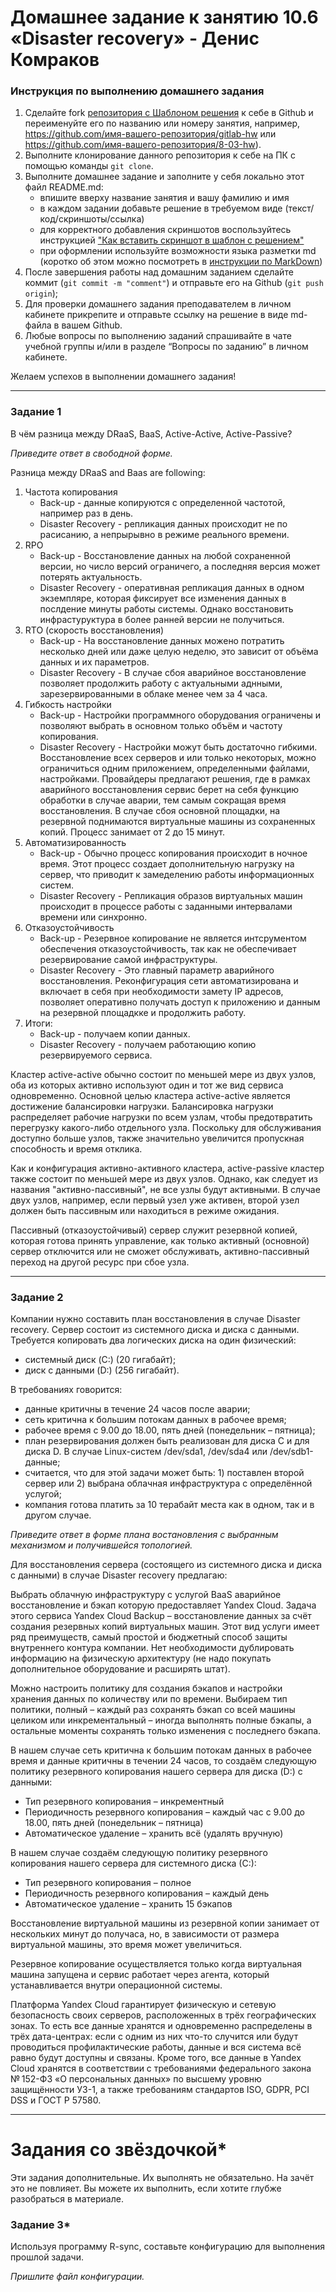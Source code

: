# Домашнее задание к занятию 10.6 «Disaster recovery» - Денис Комраков


### Инструкция по выполнению домашнего задания

1. Сделайте fork [репозитория c Шаблоном решения](https://github.com/netology-code/sys-pattern-homework) к себе в Github и переименуйте его по названию или номеру занятия, например, https://github.com/имя-вашего-репозитория/gitlab-hw или https://github.com/имя-вашего-репозитория/8-03-hw).
2. Выполните клонирование данного репозитория к себе на ПК с помощью команды `git clone`.
3. Выполните домашнее задание и заполните у себя локально этот файл README.md:
   - впишите вверху название занятия и вашу фамилию и имя
   - в каждом задании добавьте решение в требуемом виде (текст/код/скриншоты/ссылка)
   - для корректного добавления скриншотов воспользуйтесь инструкцией ["Как вставить скриншот в шаблон с решением"](https://github.com/netology-code/sys-pattern-homework/blob/main/screen-instruction.md)
   - при оформлении используйте возможности языка разметки md (коротко об этом можно посмотреть в [инструкции по MarkDown](https://github.com/netology-code/sys-pattern-homework/blob/main/md-instruction.md))
4. После завершения работы над домашним заданием сделайте коммит (`git commit -m "comment"`) и отправьте его на Github (`git push origin`);
5. Для проверки домашнего задания преподавателем в личном кабинете прикрепите и отправьте ссылку на решение в виде md-файла в вашем Github.
6. Любые вопросы по выполнению заданий спрашивайте в чате учебной группы и/или в разделе “Вопросы по заданию” в личном кабинете.

Желаем успехов в выполнении домашнего задания!

---

### Задание 1

В чём разница между DRaaS, BaaS, Active-Active, Active-Passive?

*Приведите ответ в свободной форме.*

Разница между DRaaS and Baas are following:

1. Частота копирования
   - Back-up - данные копируются с определенной частотой, например раз в день.
   - Disaster Recovery - репликация данных происходит не по расисанию, а непрырывно в режиме реального времени.
2. RPO
   - Back-up - Восстановление данных на любой сохраненной версии, но число версий ограничего, а последняя версия может потерять актуальность.
   - Disaster Recovery - оперативная репликация данных в одном экземпляре, которая фиксирует все изменения данных в послдение минуты работы системы. Однако восстановить инфрастуруктура в более ранней версии не получиться.
3. RTO (скорость восстановления)
   - Back-up - На восстановление данных можено потратить несколько дней или даже целую неделю, это зависит от объёма данных и их параметров. 
   - Disaster Recovery - В случае сбоя аварийное восстановление позволяет продолжить работу с актуальными аднными, зарезервированными в облаке менее чем за 4 часа.
4. Гибкость настройки
   - Back-up - Настройки программного оборудования ограничены и позволяют выбрать в основном только объём и частоту копирования.
   - Disaster Recovery - Настройки можут быть достаточно гибкими. Восстановление всех серверов и или только некоторых, можно ограничиться одним приложением, определенными файлами, настройками. Провайдеры предлагают решения, где в рамках аварийного восстановления сервис берет на себя функцию обработки в случае аварии, тем самым сокращая время восстановления. В случае сбоя основной площадки, на резервной поднимаются виртуальные машины из сохраненных копий. Процесс занимает от 2 до 15 минут.
5. Автоматизированность
   - Back-up - Обычно процесс копирования происходит в ночное время. Этот процесс создает дополнительную нагрузку на сервер, что приводит к замеделению работы информационных систем.
   - Disaster Recovery - Репликация образов виртуальных машин происходит в процессе работы с заданными интервалами времени или синхронно.
6. Отказоустойчивость
   - Back-up - Резервное копирование не является интсрументом обеспечения отказоустойчивость, так как не обеспечивает резервирование самой инфраструктуры.
   - Disaster Recovery - Это главный параметр аварийного восстановления. Реконфигурация сети автоматизирована и включает в себя при необходимости замету IP адресов, позволяет оперативно получать доступ к приложению и данным на резервной площадкке и продолжить работу.
7. Итоги: 
   - Back-up - получаем копии данных.
   - Disaster Recovery - получаем работающию копию резервируемого сервиса.

Кластер active-active обычно состоит по меньшей мере из двух узлов, оба из которых активно используют один и тот же вид сервиса одновременно. Основной целью кластера active-active является достижение балансировки нагрузки. Балансировка нагрузки распределяет рабочие нагрузки по всем узлам, чтобы предотвратить перегрузку какого-либо отдельного узла. Поскольку для обслуживания доступно больше узлов, также значительно увеличится пропускная способность и время отклика.

Как и конфигурация активно-активного кластера, active-passive кластер также состоит по меньшей мере из двух узлов. Однако, как следует из названия "активно-пассивный", не все узлы будут активными. В случае двух узлов, например, если первый узел уже активен, второй узел должен быть пассивным или находиться в режиме ожидания.

Пассивный (отказоустойчивый) сервер служит резервной копией, которая готова принять управление, как только активный (основной) сервер отключится или не сможет обслуживать, активно-пассивный переход на другой ресурс при сбое узла.

---

### Задание 2

Компании нужно составить план восстановления в случае Disaster recovery. Сервер состоит из системного диска и диска с данными. 
Требуется копировать два логических диска на один физический: 
- системный диск (C:) (20 гигабайт);
- диск с данными (D:) (256 гигабайт). 

В требованиях говорится: 
- данные критичны в течение 24 часов после аварии;
- сеть критична к большим потокам данных в рабочее время;
- рабочее время с 9.00 до 18.00, пять дней (понедельник – пятница);
- план резервирования должен быть реализован для диска C и для диска D. В случае Linux-систем /dev/sda1, /dev/sda4 или /dev/sdb1-данные;
- считается, что для этой задачи может быть: 1) поставлен второй сервер или 2) выбрана облачная инфраструктура с определённой услугой;
- компания готова платить за 10 терабайт места как в одном, так и в другом случае.
 
*Приведите ответ в форме плана востановления с выбранным механизмом и получившейся топологией.*

Для восстановления сервера (состоящего из системного диска и диска с данными) в случае Disaster recovery предлагаю:

Выбрать облачную инфраструктуру с услугой BaaS аварийное восстановление и бэкап которую предоставляет Yandex Cloud. Задача этого сервиса Yandex Cloud Backup – восстановление данных за счёт создания резервных копий виртуальных машин. Этот вид услуги имеет ряд преимуществ, самый простой и бюджетный способ защиты внутреннего контура компании. Нет необходимости дублировать информацию на физическую архитектуру (не надо покупать дополнительное оборудование и расширять штат).

Можно настроить политику для создания бэкапов и настройки хранения данных по количеству или по времени. Выбираем тип политики, полный – каждый раз сохранять бэкап со всей машины целиком или инкрементальный – иногда выполнять полные бэкапы, а остальные моменты сохранять только изменения с последнего бэкапа.

В нашем случае сеть критична к большим потокам данных в рабочее время и данные критичны в течении 24 часов, то создаём следующую политику резервного копирования нашего сервера для диска (D:) с данными:
- Тип резервного копирования – инкрементный
- Периодичность резервного копирования – каждый час с 9.00 до 18.00, пять дней (понедельник – пятница)
- Автоматическое удаление – хранить всё (удалять вручную)


В нашем случае создаём следующую политику резервного копирования нашего сервера для системного диска (С:):
- Тип резервного копирования – полное
- Периодичность резервного копирования – каждый день
- Автоматическое удаление – хранить 15 бэкапов

Восстановление виртуальной машины из резервной копии занимает от нескольких минут до получаса, но, в зависимости от размера виртуальной машины, это время может увеличиться.

Резервное копирование осуществляется только когда виртуальная машина запущена и сервис работает через агента, который устанавливается внутри операционной системы.

Платформа Yandex Cloud гарантирует физическую и сетевую безопасность своих серверов, расположенных в трёх географических зонах. То есть все данные хранятся и одновременно распределены в трёх дата-центрах: если с одним из них что-то случится или будут проводиться профилактические работы, данные и вся система всё равно будут доступны и связаны. Кроме того, все данные в Yandex Cloud хранятся в соответствии с требованиями федерального закона № 152-ФЗ «О персональных данных» по высшему уровню защищённости УЗ-1, а также требованиям стандартов ISO, GDPR, PCI DSS и ГОСТ Р 57580.

---

# Задания со звёздочкой*

Эти задания дополнительные. Их выполнять не обязательно. На зачёт это не повлияет. Вы можете их выполнить, если хотите глубже разобраться в материале.
 

### Задание 3*

Используя программу R-sync, составьте конфигурацию для выполнения прошлой задачи.

*Пришлите файл конфигурации.*

